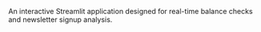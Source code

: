 
An interactive Streamlit application designed for real-time balance checks and newsletter signup analysis. 

